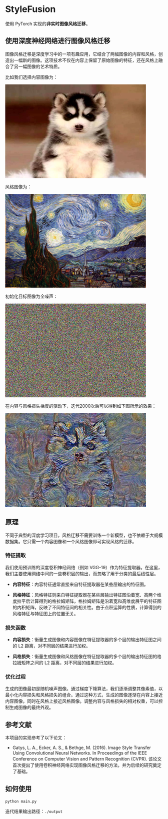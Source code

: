 # StyleFusion

使用 PyTorch 实现的**非实时图像风格迁移**。

## 使用深度神经网络进行图像风格迁移

图像风格迁移是深度学习中的一项有趣应用，它结合了两幅图像的内容和风格，创造出一幅新的图像。这项技术不仅在内容上保留了原始图像的特征，还在风格上融合了另一幅图像的艺术特质。

比如我们选择内容图像为：

<img src="data/content.jpg" width=450 height=300 alt="content image">

风格图像为：

<img src="data/style.jpg" width=450 height=300 alt="style image">

初始化目标图像为全噪声：

<img src="assets/noise.jpg" width=450 height=300 alt="initial noise image">

在内容与风格损失梯度的驱动下，迭代2000次后可以得到如下图所示的效果：

<img src="assets/generated_20.jpg" width=450 height=300 alt="iter2000 result">

## 原理

不同于典型的深度学习项目，风格迁移不需要训练一个新模型，也不依赖于大规模数据集。它只需一个内容图像和一个风格图像即可实现风格的迁移。

### 特征提取

我们使用预训练的深度卷积神经网络（例如 VGG-19）作为特征提取器。在这里，我们主要使用网络中间的一些卷积层的输出，而忽略了用于分类的最后线性层。

- **内容特征**：内容特征通常直接来自特征提取器在某些层输出的特征图。

- **风格特征**：风格特征则来自特征提取器在某些层输出特征图沿着宽、高两个维度拉平后计算得到的格拉姆矩阵，格拉姆矩阵是沿着宽和高维度展平的特征图的内积矩阵，反映了不同特征间的相关性。由于点积运算的性质，计算得到的风格特征与特征图上的位置无关。

### 损失函数

- **内容损失**：衡量生成图像和内容图像在特征提取器的多个层的输出特征图之间的 L2 距离，对不同层的结果进行加权。

- **风格损失**：衡量生成图像和风格图像在特征提取器的多个层的输出特征图的格拉姆矩阵之间的 L2 距离，对不同层的结果进行加权。

### 优化过程

生成的图像最初是随机噪声图像。通过梯度下降算法，我们逐渐调整其像素值，以最小化内容损失和风格损失的组合。通过这种方式，生成的图像逐渐在内容上接近内容图像，同时在风格上接近风格图像。调整内容与风格损失的相对权重，可以控制生成图像的最终外观。

## 参考文献

本项目的实现参考了以下论文：
- Gatys, L. A., Ecker, A. S., & Bethge, M. (2016). Image Style Transfer Using Convolutional Neural Networks. In Proceedings of the IEEE Conference on Computer Vision and Pattern Recognition (CVPR).
该论文首次提出了使用卷积神经网络实现图像风格迁移的方法，并为后续的研究奠定了基础。

## 如何使用
`python main.py`

迭代结果输出路径：`./output`
